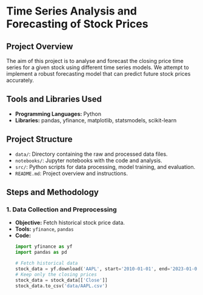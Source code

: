 # Time Series Analysis and Forecasting of Stock Prices

## Project Overview

The aim of this project is to analyse and forecast the closing price time series for a given stock using different time series models. We attempt to implement a robust forecasting model that can predict future stock prices accurately.

## Tools and Libraries Used

- **Programming Languages:** Python
- **Libraries:** pandas, yfinance, matplotlib, statsmodels, scikit-learn

## Project Structure

- `data/`: Directory containing the raw and processed data files.
- `notebooks/`: Jupyter notebooks with the code and analysis.
- `src/`: Python scripts for data processing, model training, and evaluation.
- `README.md`: Project overview and instructions.

## Steps and Methodology

### 1. Data Collection and Preprocessing

- **Objective:** Fetch historical stock price data.
- **Tools:** `yfinance`, `pandas`
- **Code:**
  ```python
  import yfinance as yf
  import pandas as pd

  # Fetch historical data
  stock_data = yf.download('AAPL', start='2010-01-01', end='2023-01-01')
  # Keep only the closing prices
  stock_data = stock_data[['Close']]
  stock_data.to_csv('data/AAPL.csv')
